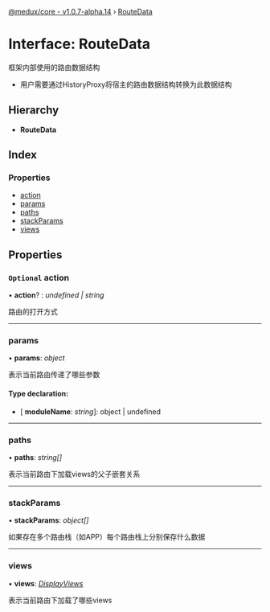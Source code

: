 [@medux/core - v1.0.7-alpha.14](../README.md) › [RouteData](routedata.md)

# Interface: RouteData

框架内部使用的路由数据结构
- 用户需要通过HistoryProxy将宿主的路由数据结构转换为此数据结构

## Hierarchy

* **RouteData**

## Index

### Properties

* [action](routedata.md#optional-action)
* [params](routedata.md#params)
* [paths](routedata.md#paths)
* [stackParams](routedata.md#stackparams)
* [views](routedata.md#views)

## Properties

### `Optional` action

• **action**? : *undefined | string*

路由的打开方式

___

###  params

• **params**: *object*

表示当前路由传递了哪些参数

#### Type declaration:

* \[ **moduleName**: *string*\]: object | undefined

___

###  paths

• **paths**: *string[]*

表示当前路由下加载views的父子嵌套关系

___

###  stackParams

• **stackParams**: *object[]*

如果存在多个路由栈（如APP）每个路由栈上分别保存什么数据

___

###  views

• **views**: *[DisplayViews](displayviews.md)*

表示当前路由下加载了哪些views
